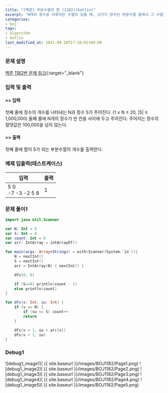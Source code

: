 ```yaml
---
title: "[백준] 부분수열의 합 (1182)(kotlin)"
excerpt: "N개의 정수로 이루어진 수열이 있을 때, 크기가 양수인 부분수열 중에서 그 수열의 원소를 다 더한 값이 S가 되는 경우의 수를 구하는 프로그램을 작성하시오."
categories:
- boj
tags:
- algorithm
- kotlin
last_modified_at: 2021-04-20T17:10:01+09:00
---
```



### 문제 설명
[백준 1182번 문제 링크](https://www.acmicpc.net/problem/1182#description){:target="_blank"}




### 입력 및 출력
#### >> 입력
첫째 줄에 정수의 개수를 나타내는 N과 정수 S가 주어진다. (1 ≤ N ≤ 20, |S| ≤ 1,000,000) 둘째 줄에 N개의 정수가 빈 칸을 사이에 두고 주어진다. 주어지는 정수의 절댓값은 100,000을 넘지 않는다.



#### >> 출력
첫째 줄에 합이 S가 되는 부분수열의 개수를 출력한다.





### 예제 입출력(테스트케이스)


|입력|출력|
|-----|------|
|5 0<br>\-7 \-3 \-2 5 8|1|




### 문제 풀이1
```kotlin
import java.util.Scanner

var N: Int = 0
var S: Int = 0
var count: Int = 0
var arr: IntArray = intArrayOf()

fun main(args: Array<String>) = with(Scanner(System.`in`)){
    N = nextInt()
    S = nextInt()
    arr = IntArray(N) { nextInt() }

    dfs(0, 0)

    if (S==0) println(count - 1)
    else println(count)
}

fun dfs(v: Int, su: Int) {
    if (v == N) {
        if (su == S) count++
        return
    }

    dfs(v + 1, su + arr[v])
    dfs(v + 1, su)
}
```





### Debug1

![debug1_image1]( {{ site.baseurl }}/images/BOJ1182/Page1.png)
![debug1_image2]( {{ site.baseurl }}/images/BOJ1182/Page2.png)
![debug1_image3]( {{ site.baseurl }}/images/BOJ1182/Page3.png)
![debug1_image4]( {{ site.baseurl }}/images/BOJ1182/Page4.png)
![debug1_image5]( {{ site.baseurl }}/images/BOJ1182/Page5.png)